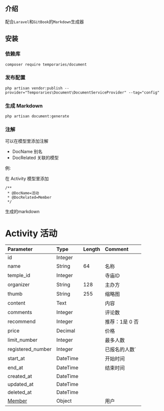 ## 介绍

配合`Laravel`和`GitBook`的`Markdown`生成器

## 安装

### 依赖库
`composer require temporaries/document`

### 发布配置
`php artisan vendor:publish --provider="Temporaries\Document\DocumentServiceProvider" --tag="config"`

### 生成 Markdown
`php artisan document:generate`

### 注解
可以在模型里添加注解

- DocName 别名
- DocRelated 关联的模型

例:

在 Activity 模型里添加
```
/**
 * @DocName=活动
 * @DocRelated=Member
 */
```

生成的markdown
# Activity 活动

Parameter                       | Type            | Length  | Comment
:------------------------------ | :-------------- | :------ | :----------
id                              | Integer         |         | 
name                            | String          | 64      | 名称
temple_id                       | Integer         |         | 寺庙ID
organizer                       | String          | 128     | 主办方
thumb                           | String          | 255     | 缩略图
content                         | Text            |         | 内容
comments                        | Integer         |         | 评论数
recommend                       | Integer         |         | 推荐：1是 0 否
price                           | Decimal         |         | 价格
limit_number                    | Integer         |         | 最多人数
registered_number               | Integer         |         | 已报名的人数`
start_at                        | DateTime        |         | 开始时间
end_at                          | DateTime        |         | 结束时间
created_at                      | DateTime        |         | 
updated_at                      | DateTime        |         | 
deleted_at                      | DateTime        |         | 
[Member](Member.md)             | Object          |         | 用户


